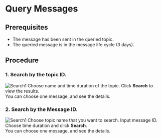 # Query Messages

## Prerequisites
- The message has been sent in the queried topic.
- The queried message is in the message life cycle (3 days).

## Procedure
### 1. Search by the topic ID.

![Search1](https://github.com/jdcloudcom/cn/blob/edit/image/Internet-Middleware/Message-Queue/查询-01.png)
Choose name and time duration of the topic. Click **Search** to view the results.  
You can choose one message, and see the details.
### 2. Search by the Message ID.

![Search1](https://github.com/jdcloudcom/cn/blob/edit/image/Internet-Middleware/Message-Queue/查询-02.png)
Choose topic name that you want to search. Input message ID. Choose time duration and click **Search**.  
You can choose one message, and see the details.
